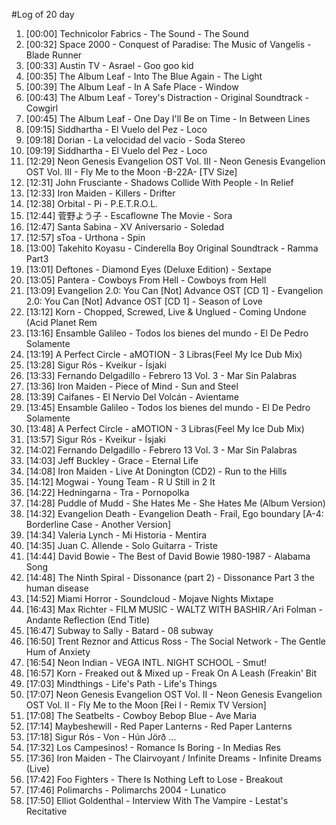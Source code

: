 #Log of 20 day

1. [00:00] Technicolor Fabrics - The Sound - The Sound
1. [00:32] Space 2000 - Conquest of Paradise: The Music of Vangelis - Blade Runner
1. [00:33] Austin TV - Asrael - Goo goo kid
1. [00:35] The Album Leaf - Into The Blue Again - The Light
1. [00:39] The Album Leaf - In A Safe Place - Window
1. [00:43] The Album Leaf - Torey's Distraction - Original Soundtrack - Cowgirl
1. [00:45] The Album Leaf - One Day I'll Be on Time - In Between Lines
1. [09:15] Siddhartha - El Vuelo del Pez - Loco
1. [09:18] Dorian - La velocidad del vacío - Soda Stereo
1. [09:19] Siddhartha - El Vuelo del Pez - Loco
1. [12:29] Neon Genesis Evangelion OST Vol. III - Neon Genesis Evangelion OST Vol. III - Fly Me to the Moon -B-22A- [TV Size]
1. [12:31] John Frusciante - Shadows Collide With People - In Relief
1. [12:33] Iron Maiden - Killers - Drifter
1. [12:38] Orbital - Pi - P.E.T.R.O.L.
1. [12:44] 菅野よう子 - Escaflowne The Movie - Sora
1. [12:47] Santa Sabina - XV Aniversario - Soledad
1. [12:57] sToa - Urthona - Spin
1. [13:00] Takehito Koyasu - Cinderella Boy Original Soundtrack - Ramma Part3
1. [13:01] Deftones - Diamond Eyes (Deluxe Edition) - Sextape
1. [13:05] Pantera - Cowboys From Hell - Cowboys from Hell
1. [13:09] Evangelion 2.0: You Can [Not] Advance OST [CD 1] - Evangelion 2.0: You Can [Not] Advance OST [CD 1] - Season of Love
1. [13:12] Korn - Chopped, Screwed, Live & Unglued - Coming Undone (Acid Planet Rem
1. [13:16] Ensamble Galileo - Todos los bienes del mundo - El De Pedro Solamente
1. [13:19] A Perfect Circle - aMOTION - 3 Libras(Feel My Ice Dub Mix)
1. [13:28] Sigur Rós - Kveikur - Ísjaki
1. [13:33] Fernando Delgadillo - Febrero 13 Vol. 3 - Mar Sin Palabras
1. [13:36] Iron Maiden - Piece of Mind - Sun and Steel
1. [13:39] Caifanes - El Nervio Del Volcán - Avientame
1. [13:45] Ensamble Galileo - Todos los bienes del mundo - El De Pedro Solamente
1. [13:48] A Perfect Circle - aMOTION - 3 Libras(Feel My Ice Dub Mix)
1. [13:57] Sigur Rós - Kveikur - Ísjaki
1. [14:02] Fernando Delgadillo - Febrero 13 Vol. 3 - Mar Sin Palabras
1. [14:03] Jeff Buckley - Grace - Eternal Life
1. [14:08] Iron Maiden - Live At Donington (CD2) - Run to the Hills
1. [14:12] Mogwai - Young Team - R U Still in 2 It
1. [14:22] Hedningarna - Tra - Pornopolka
1. [14:28] Puddle of Mudd - She Hates Me - She Hates Me (Album Version)
1. [14:32] Evangelion Death - Evangelion Death - Frail, Ego boundary [A-4: Borderline Case - Another Version]
1. [14:34] Valeria Lynch - Mi Historia - Mentira
1. [14:35] Juan C. Allende - Solo Guitarra - Triste
1. [14:44] David Bowie - The Best of David Bowie 1980-1987 - Alabama Song
1. [14:48] The Ninth Spiral - Dissonance (part 2) - Dissonance Part 3 the human disease
1. [14:52] Miami Horror - Soundcloud - Mojave Nights Mixtape
1. [16:43] Max Richter - FILM MUSIC - WALTZ WITH BASHIR ⁄ Ari Folman - Andante   Reflection (End Title)
1. [16:47] Subway to Sally - Batard - 08 subway
1. [16:50] Trent Reznor and Atticus Ross - The Social Network - The Gentle Hum of Anxiety
1. [16:54] Neon Indian - VEGA INTL. NIGHT SCHOOL - Smut!
1. [16:57] Korn - Freaked out & Mixed up - Freak On A Leash (Freakin' Bit
1. [17:03] Mindthings - Life's Path - Life's Things
1. [17:07] Neon Genesis Evangelion OST Vol. II - Neon Genesis Evangelion OST Vol. II - Fly Me to the Moon [Rei I - Remix TV Version]
1. [17:08] The Seatbelts - Cowboy Bebop Blue - Ave Maria
1. [17:14] Maybeshewill - Red Paper Lanterns - Red Paper Lanterns
1. [17:18] Sigur Rós - Von - Hún Jörð …
1. [17:32] Los Campesinos! - Romance Is Boring - In Medias Res
1. [17:36] Iron Maiden - The Clairvoyant / Infinite Dreams - Infinite Dreams (Live)
1. [17:42] Foo Fighters - There Is Nothing Left to Lose - Breakout
1. [17:46] Polimarchs - Polimarchs 2004 - Lunatico
1. [17:50] Elliot Goldenthal - Interview With The Vampire - Lestat's Recitative
